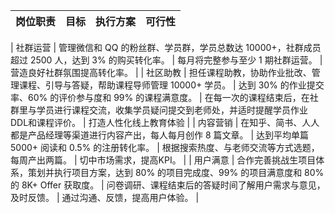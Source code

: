| 岗位职责 | 目标 | 执行方案 | 可行性 |
| - | - | - | - |

| 社群运营 | 管理微信和 QQ 的粉丝群、学员群，学员总数达 10000+，社群成员超过 2500 人，达到 3% 的购买转化率。 | 每月将完整参与至少 1 期社群运营。 | 营造良好社群氛围提高转化率。 |
| 社区助教 | 担任课程助教，协助作业批改、管理课程、引导与答疑，帮助课程导师管理 10000+ 学员。 | 达到 30% 的作业提交率、60% 的评价参与度和 99% 的课程满意度。 | 在每一次的课程结束后，在社群里与学员进行课程交流，收集学员疑问提交到老师处，并适时提醒学员作业DDL和课程评价。 | 打造人性化线上教育体验 |
| 内容营销 | 在知乎、简书、人人都是产品经理等渠道进行内容产出，每人每月创作 8 篇文章。 | 达到平均单篇 5000+ 阅读和 0.5% 的注册转化率。 | 根据搜索热度、与老师交流等方式选题，每周产出两篇。 | 切中市场需求，提高KPI。 |
| 用户满意 | 合作完善挑战生项目体系，策划并执行项目方案，达到 80% 的项目完成度、99% 的项目满意度和 80% 的 8K+ Offer 获取度。 | 问卷调研、课程结束后的答疑时间了解用户需求与意见，及时反馈。 | 通过沟通、反馈，提高用户体验。 |

